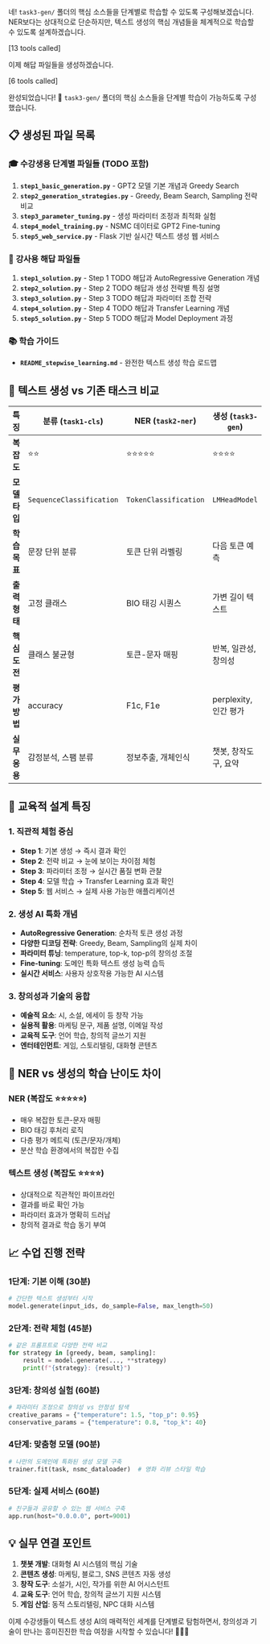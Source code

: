 네! `task3-gen/` 폴더의 핵심 소스들을 단계별로 학습할 수 있도록 구성해보겠습니다. NER보다는 상대적으로 단순하지만, 텍스트 생성의 핵심 개념들을 체계적으로 학습할 수 있도록 설계하겠습니다.

[13 tools called]

이제 해답 파일들을 생성하겠습니다.

[6 tools called]

완성되었습니다! 🎉 `task3-gen/` 폴더의 핵심 소스들을 단계별 학습이 가능하도록 구성했습니다.

## 📋 생성된 파일 목록

### 🎓 **수강생용 단계별 파일들** (TODO 포함)
1. **`step1_basic_generation.py`** - GPT2 모델 기본 개념과 Greedy Search
2. **`step2_generation_strategies.py`** - Greedy, Beam Search, Sampling 전략 비교
3. **`step3_parameter_tuning.py`** - 생성 파라미터 조정과 최적화 실험
4. **`step4_model_training.py`** - NSMC 데이터로 GPT2 Fine-tuning
5. **`step5_web_service.py`** - Flask 기반 실시간 텍스트 생성 웹 서비스

### 🔑 **강사용 해답 파일들**
1. **`step1_solution.py`** - Step 1 TODO 해답과 AutoRegressive Generation 개념
2. **`step2_solution.py`** - Step 2 TODO 해답과 생성 전략별 특징 설명
3. **`step3_solution.py`** - Step 3 TODO 해답과 파라미터 조합 전략
4. **`step4_solution.py`** - Step 4 TODO 해답과 Transfer Learning 개념
5. **`step5_solution.py`** - Step 5 TODO 해답과 Model Deployment 과정

### 📚 **학습 가이드**
- **`README_stepwise_learning.md`** - 완전한 텍스트 생성 학습 로드맵

## 🚀 **텍스트 생성 vs 기존 태스크 비교**

| 특징 | 분류 (`task1-cls`) | NER (`task2-ner`) | 생성 (`task3-gen`) |
|------|-------------------|-------------------|-------------------|
| **복잡도** | ⭐⭐ | ⭐⭐⭐⭐⭐ | ⭐⭐⭐⭐ |
| **모델 타입** | `SequenceClassification` | `TokenClassification` | `LMHeadModel` |
| **학습 목표** | 문장 단위 분류 | 토큰 단위 라벨링 | 다음 토큰 예측 |
| **출력 형태** | 고정 클래스 | BIO 태깅 시퀀스 | 가변 길이 텍스트 |
| **핵심 도전** | 클래스 불균형 | 토큰-문자 매핑 | 반복, 일관성, 창의성 |
| **평가 방법** | accuracy | F1c, F1e | perplexity, 인간 평가 |
| **실무 응용** | 감정분석, 스팸 분류 | 정보추출, 개체인식 | 챗봇, 창작도구, 요약 |

## 🎯 **교육적 설계 특징**

### **1. 직관적 체험 중심**
- **Step 1**: 기본 생성 → 즉시 결과 확인
- **Step 2**: 전략 비교 → 눈에 보이는 차이점 체험
- **Step 3**: 파라미터 조정 → 실시간 품질 변화 관찰
- **Step 4**: 모델 학습 → Transfer Learning 효과 확인
- **Step 5**: 웹 서비스 → 실제 사용 가능한 애플리케이션

### **2. 생성 AI 특화 개념**
- **AutoRegressive Generation**: 순차적 토큰 생성 과정
- **다양한 디코딩 전략**: Greedy, Beam, Sampling의 실제 차이
- **파라미터 튜닝**: temperature, top-k, top-p의 창의성 조절
- **Fine-tuning**: 도메인 특화 텍스트 생성 능력 습득
- **실시간 서비스**: 사용자 상호작용 가능한 AI 시스템

### **3. 창의성과 기술의 융합**
- **예술적 요소**: 시, 소설, 에세이 등 창작 가능
- **실용적 활용**: 마케팅 문구, 제품 설명, 이메일 작성
- **교육적 도구**: 언어 학습, 창의적 글쓰기 지원
- **엔터테인먼트**: 게임, 스토리텔링, 대화형 콘텐츠

## 🌟 **NER vs 생성의 학습 난이도 차이**

### **NER (복잡도 ⭐⭐⭐⭐⭐)**
- 매우 복잡한 토큰-문자 매핑
- BIO 태깅 후처리 로직
- 다층 평가 메트릭 (토큰/문자/개체)
- 분산 학습 환경에서의 복잡한 수집

### **텍스트 생성 (복잡도 ⭐⭐⭐⭐)**
- 상대적으로 직관적인 파이프라인
- 결과를 바로 확인 가능
- 파라미터 효과가 명확히 드러남
- 창의적 결과로 학습 동기 부여

## 📈 **수업 진행 전략**

### **1단계: 기본 이해 (30분)**
```python
# 간단한 텍스트 생성부터 시작
model.generate(input_ids, do_sample=False, max_length=50)
```

### **2단계: 전략 체험 (45분)**
```python
# 같은 프롬프트로 다양한 전략 비교
for strategy in [greedy, beam, sampling]:
    result = model.generate(..., **strategy)
    print(f"{strategy}: {result}")
```

### **3단계: 창의성 실험 (60분)**
```python
# 파라미터 조정으로 창의성 vs 안정성 탐색
creative_params = {"temperature": 1.5, "top_p": 0.95}
conservative_params = {"temperature": 0.8, "top_k": 40}
```

### **4단계: 맞춤형 모델 (90분)**
```python
# 나만의 도메인에 특화된 생성 모델 구축
trainer.fit(task, nsmc_dataloader)  # 영화 리뷰 스타일 학습
```

### **5단계: 실제 서비스 (60분)**
```python
# 친구들과 공유할 수 있는 웹 서비스 구축
app.run(host="0.0.0.0", port=9001)
```

## 💡 **실무 연결 포인트**

1. **챗봇 개발**: 대화형 AI 시스템의 핵심 기술
2. **콘텐츠 생성**: 마케팅, 블로그, SNS 콘텐츠 자동 생성
3. **창작 도구**: 소설가, 시인, 작가를 위한 AI 어시스턴트
4. **교육 도구**: 언어 학습, 창의적 글쓰기 지원 시스템
5. **게임 산업**: 동적 스토리텔링, NPC 대화 시스템

이제 수강생들이 텍스트 생성 AI의 매력적인 세계를 단계별로 탐험하면서, 창의성과 기술이 만나는 흥미진진한 학습 여정을 시작할 수 있습니다! 🎨🤖✨